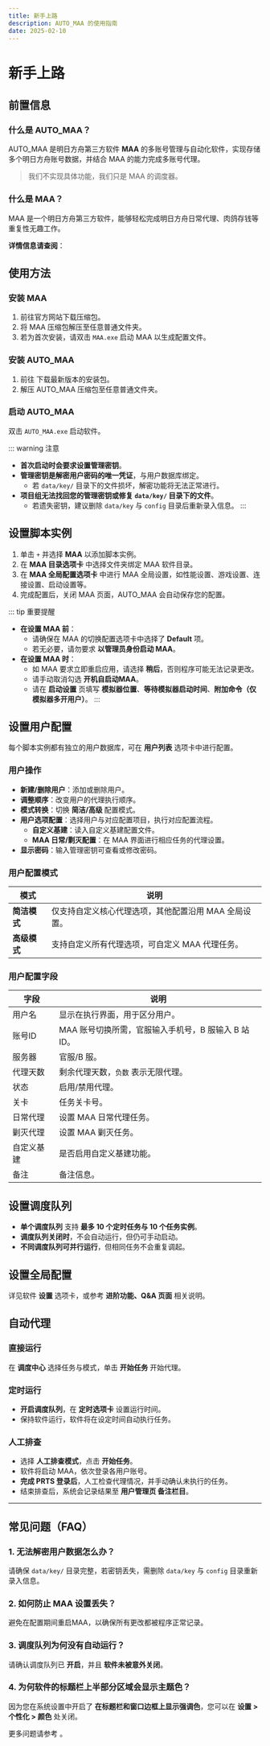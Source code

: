 ```yaml
---
title: 新手上路
description: AUTO_MAA 的使用指南
date: 2025-02-10
---
```


# 新手上路

## 前置信息

### 什么是 AUTO_MAA？

AUTO_MAA 是明日方舟第三方软件 **MAA** 的多账号管理与自动化软件，实现存储多个明日方舟账号数据，并结合 MAA 的能力完成多账号代理。

> 我们不实现具体功能，我们只是 MAA 的调度器。

### 什么是 MAA？

MAA 是一个明日方舟第三方软件，能够轻松完成明日方舟日常代理、肉鸽存钱等重复性无趣工作。

**详情信息请查阅**：

<Box :items="[
{ name: 'MAA 官网', link: 'https://maa.plus/', image: 'https://maa.plus/favicon.ico', },
{ name: 'MAA GitHub', link: 'https://github.com/MaaAssistantArknights/MaaAssistantArknights', image: { light: 'https://i.theojs.cn/logo/github.svg', dark: 'https://i.theojs.cn/logo/github-dark.svg', }, },]"/>

## 使用方法

### 安装 MAA

1. 前往官方网站下载压缩包。
2. 将 MAA 压缩包解压至任意普通文件夹。
3. 若为首次安装，请双击 `MAA.exe` 启动 MAA 以生成配置文件。

### 安装 AUTO_MAA

1. 前往 <Pill name="AUTO_MAA GitHub Releases" :image="{
   light: 'https://i.theojs.cn/logo/github.svg',
   dark: 'https://i.theojs.cn/logo/github-dark.svg',
   }" link="https://github.com/DLmaster361/AUTO_MAA"/> 下载最新版本的安装包。
2. 解压 AUTO_MAA 压缩包至任意普通文件夹。

### 启动 AUTO_MAA

双击 `AUTO_MAA.exe` 启动软件。

::: warning 注意

- **首次启动时会要求设置管理密钥**。
- **管理密钥是解密用户密码的唯一凭证**，与用户数据库绑定。
  - 若 `data/key/` 目录下的文件损坏，解密功能将无法正常进行。
- **项目组无法找回您的管理密钥或修复 `data/key/` 目录下的文件**。
  - 若遗失密钥，建议删除 `data/key` 与 `config` 目录后重新录入信息。
  :::

## 设置脚本实例

1. 单击 `+` 并选择 **MAA** 以添加脚本实例。
2. 在 **MAA 目录选项卡** 中选择文件夹绑定 MAA 软件目录。
3. 在 **MAA 全局配置选项卡** 中进行 MAA 全局设置，如性能设置、游戏设置、连接设置、启动设置等。
4. 完成配置后，关闭 MAA 页面，AUTO_MAA 会自动保存您的配置。

::: tip 重要提醒

- **在设置 MAA 前**：
  - 请确保在 MAA 的切换配置选项卡中选择了 **Default** 项。
  - 若无必要，请勿要求 **以管理员身份启动 MAA**。
- **在设置 MAA 时**：
  - 如 MAA 要求立即重启应用，请选择 **稍后**，否则程序可能无法记录更改。
  - 请手动取消勾选 **开机自启动MAA**。
  - 请在 **启动设置** 页填写 **模拟器位置**、**等待模拟器启动时间**、**附加命令（仅模拟器多开用户）**。
:::

## 设置用户配置

每个脚本实例都有独立的用户数据库，可在 **用户列表** 选项卡中进行配置。

### 用户操作

- **新建/删除用户**：添加或删除用户。
- **调整顺序**：改变用户的代理执行顺序。
- **模式转换**：切换 **简洁/高级** 配置模式。
- **用户选项配置**：选择用户与对应配置项目，执行对应配置流程。
  - **自定义基建**：读入自定义基建配置文件。
  - **MAA 日常/剿灭配置**：在 MAA 界面进行相应任务的代理设置。
- **显示密码**：输入管理密钥可查看或修改密码。

### 用户配置模式

| 模式       | 说明                         |
|----------|----------------------------|
| **简洁模式** | 仅支持自定义核心代理选项，其他配置沿用 MAA 全局设置。 |
| **高级模式** | 支持自定义所有代理选项，可自定义 MAA 代理任务。    |

### 用户配置字段

| 字段    | 说明                               |
|-------|----------------------------------|
| 用户名   | 显示在执行界面，用于区分用户。                  |
| 账号ID  | MAA 账号切换所需，官服输入手机号，B 服输入 B 站 ID。 |
| 服务器   | 官服/B 服。                          |
| 代理天数  | 剩余代理天数，`负数` 表示无限代理。              |
| 状态    | 启用/禁用代理。                         |
| 关卡    | 任务关卡号。                           |
| 日常代理  | 设置 MAA 日常代理任务。                   |
| 剿灭代理  | 设置 MAA 剿灭任务。                     |
| 自定义基建 | 是否启用自定义基建功能。                     |
| 备注    | 备注信息。                            |

## 设置调度队列

- **单个调度队列** 支持 **最多 10 个定时任务与 10 个任务实例**。
- **调度队列关闭时**，不会自动运行，但仍可手动启动。
- **不同调度队列可并行运行**，但相同任务不会重复调起。

## 设置全局配置

详见软件 **设置** 选项卡，或参考 **进阶功能、Q&A 页面** 相关说明。

## 自动代理

### 直接运行

在 **调度中心** 选择任务与模式，单击 **开始任务** 开始代理。

### 定时运行

- **开启调度队列**，在 **定时选项卡** 设置运行时间。
- 保持软件运行，软件将在设定时间自动执行任务。

### 人工排查

- 选择 **人工排查模式**，点击 **开始任务**。
- 软件将启动 MAA，依次登录各用户账号。
- **完成 PRTS 登录后**，人工检查代理情况，并手动确认未执行的任务。
- 结束排查后，系统会记录结果至 **用户管理页 备注栏目**。

---

## 常见问题（FAQ）

### 1. **无法解密用户数据怎么办？**

请确保 `data/key/` 目录完整，若密钥丢失，需删除 `data/key` 与 `config` 目录重新录入信息。

### 2. **如何防止 MAA 设置丢失？**

避免在配置期间重启MAA，以确保所有更改都被程序正常记录。

### 3. **调度队列为何没有自动运行？**

请确认调度队列已 **开启**，并且 **软件未被意外关闭**。

### 4. **为何软件的标题栏上半部分区域会显示主题色？**

因为您在系统设置中开启了 **在标题栏和窗口边框上显示强调色**，您可以在 **设置 > 个性化 > 颜色** 处关闭。

更多问题请参考 <Pill name="AUTO_MAA GitHub Issues" :image="{
light: 'https://i.theojs.cn/logo/github.svg',
dark: 'https://i.theojs.cn/logo/github-dark.svg',
}" link="https://github.com/DLmaster361/AUTO_MAA/issues"/> 。
